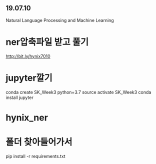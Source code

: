 ## 19.07.10
Natural Language Processing and Machine Learning


# ner압축파일 받고 풀기
http://bit.ly/hynix7010

# jupyter깔기
conda create SK_Week3 python=3.7
source activate SK_Week3
conda install jupyter

# hynix_ner
# 폴더 찾아들어가서
pip install  -r requirements.txt
